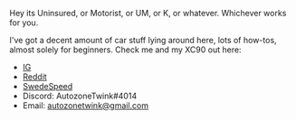 Hey its Uninsured, or Motorist, or UM, or K, or whatever. Whichever works for you.

I've got a decent amount of car stuff lying around here, lots of how-tos, almost solely for beginners.
Check me and my XC90 out here:
- [IG](https://www.instagram.com/UninsuredMotorist/)
- [Reddit](https://www.reddit.com/user/AutozoneTwink)
- [SwedeSpeed](https://www.swedespeed.com/members/autozonetwink.352473/)
- Discord: AutozoneTwink#4014
- Email: autozonetwink@gmail.com
